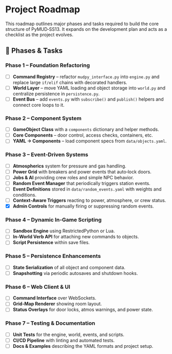 # Project Roadmap

This roadmap outlines major phases and tasks required to build the core structure of PyMUD‑SS13. It expands on the development plan and acts as a checklist as the project evolves.

## 🔧 Phases & Tasks

### Phase 1 – Foundation Refactoring
- [ ] **Command Registry** – refactor `mudpy_interface.py` into `engine.py` and replace large `if/elif` chains with decorated handlers.
- [ ] **World Layer** – move YAML loading and object storage into `world.py` and centralize persistence in `persistence.py`.
- [ ] **Event Bus** – add `events.py` with `subscribe()` and `publish()` helpers and connect core loops to it.

### Phase 2 – Component System
- [ ] **GameObject Class** with a `components` dictionary and helper methods.
- [ ] **Core Components** – door control, access checks, containers, etc.
- [ ] **YAML → Components** – load component specs from `data/objects.yaml`.

### Phase 3 – Event‑Driven Systems
- [ ] **Atmospherics** system for pressure and gas handling.
- [ ] **Power Grid** with breakers and power events that auto‑lock doors.
- [ ] **Jobs & AI** providing crew roles and simple NPC behavior.
- [ ] **Random Event Manager** that periodically triggers station events.
- [ ] **Event Definitions** stored in `data/random_events.yaml` with weights and conditions.
- [ ] **Context‑Aware Triggers** reacting to power, atmosphere, or crew status.
- [x] **Admin Controls** for manually firing or suppressing random events.

### Phase 4 – Dynamic In‑Game Scripting
- [ ] **Sandbox Engine** using RestrictedPython or Lua.
- [ ] **In‑World Verb API** for attaching new commands to objects.
- [ ] **Script Persistence** within save files.

### Phase 5 – Persistence Enhancements
- [ ] **State Serialization** of all object and component data.
- [ ] **Snapshotting** via periodic autosaves and shutdown hooks.

### Phase 6 – Web Client & UI
- [ ] **Command Interface** over WebSockets.
- [ ] **Grid‑Map Renderer** showing room layout.
- [ ] **Status Overlays** for door locks, atmos warnings, and power state.

### Phase 7 – Testing & Documentation
- [ ] **Unit Tests** for the engine, world, events, and scripts.
- [ ] **CI/CD Pipeline** with linting and automated tests.
- [ ] **Docs & Examples** describing the YAML formats and project setup.
